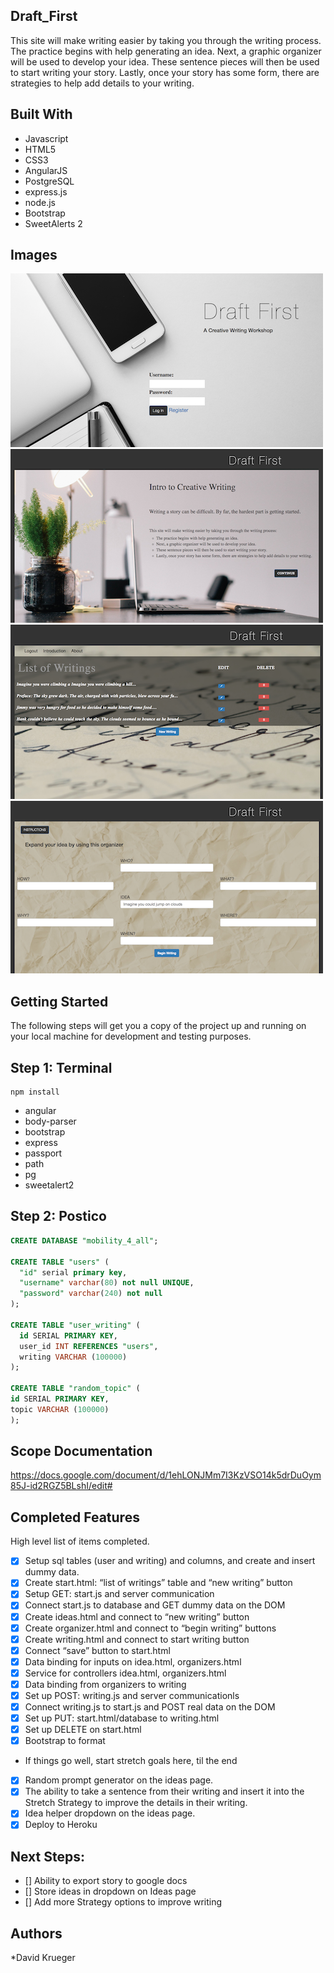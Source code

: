 ## Draft_First

This site will make writing easier by taking you through the writing process. The practice begins with help generating an idea. Next, a graphic organizer will be used to develop your idea. These sentence pieces will then be used to start writing your story. Lastly, once your story has some form, there are strategies to help add details to your writing.

## Built With

- Javascript
- HTML5
- CSS3
- AngularJS
- PostgreSQL
- express.js
- node.js
- Bootstrap
- SweetAlerts 2

## Images

![alt text](/server/public/vendors/images/login.png) ![alt text](/server/public/vendors/images/intro.png)
![alt text](/server/public/vendors/images/writings.png) ![alt text](/server/public/vendors/images/organizer.png)

## Getting Started

The following steps will get you a copy of the project up and running on your local machine for development and testing purposes.

## Step 1: Terminal

```git
npm install
```
- angular
- body-parser
- bootstrap
- express
- passport
- path
- pg
- sweetalert2

## Step 2: Postico

```SQL
CREATE DATABASE "mobility_4_all";

CREATE TABLE "users" (
  "id" serial primary key,
  "username" varchar(80) not null UNIQUE,
  "password" varchar(240) not null
);

CREATE TABLE "user_writing" (
  id SERIAL PRIMARY KEY,
  user_id INT REFERENCES "users",
  writing VARCHAR (100000)
);

CREATE TABLE "random_topic" (
id SERIAL PRIMARY KEY,
topic VARCHAR (100000)
);
```

## Scope Documentation

https://docs.google.com/document/d/1ehLONJMm7I3KzVSO14k5drDuOym85J-id2RGZ5BLshI/edit#

## Completed Features

High level list of items completed.

- [x] Setup sql tables (user and writing) and columns, and create and insert dummy data.
- [x] Create start.html: “list of writings” table and “new writing” button
- [x] Setup GET: start.js and server communication
- [x] Connect start.js to database and GET dummy data on the DOM
- [x] Create ideas.html and connect to “new writing” button
- [x] Create organizer.html and connect to “begin writing” buttons
- [x] Create writing.html and connect to start writing button
- [x] Connect “save” button to start.html
- [x] Data binding for inputs on idea.html, organizers.html
- [x] Service for controllers idea.html, organizers.html
- [x] Data binding from organizers to writing
- [x] Set up POST: writing.js and server communicationls
- [x] Connect writing.js to start.js and POST real data on the DOM
- [x] Set up PUT: start.html/database to writing.html
- [x] Set up DELETE on start.html
- [x] Bootstrap to format
- If things go well, start stretch goals here, til the end
- [x] Random prompt generator on the ideas page.
- [x] The ability to take a sentence from their writing and insert it into the Stretch Strategy to improve the details in their writing.
- [x] Idea helper dropdown on the ideas page.
- [x] Deploy to Heroku

## Next Steps:

- [] Ability to export story to google docs
- [] Store ideas in dropdown on Ideas page
- [] Add more Strategy options to improve writing

## Authors

*David Krueger
